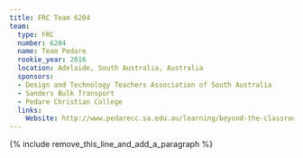 ```yaml
---
title: FRC Team 6204
team:
  type: FRC
  number: 6204
  name: Team Pedare
  rookie_year: 2016
  location: Adelaide, South Australia, Australia
  sponsors:
  - Design and Technology Teachers Association of South Australia
  - Sanders Bulk Transport
  - Pedare Christian College
  links:
    Website: http://www.pedarecc.sa.edu.au/learning/beyond-the-classroom/first-robotics-competition-2017/
---
```


{% include remove_this_line_and_add_a_paragraph %}